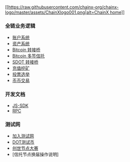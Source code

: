 [[[https://raw.githubusercontent.com/chainx-org/chainx-logo/master/assets/ChainXlogo001.png|alt=ChainX home]]](Home)

### 全链业务逻辑

- [账户系统](账户系统)
- [资产系统](资产系统)
- [Bitcoin 转接桥](Bitcoin-转接桥)
- [Bitcoin 多签信托](Bitcoin-多签信托)
- [SDOT 转接桥](SDOT-转接桥)
- [充值挖矿](充值挖矿)
- [投票选举](投票选举)
- [币币交易](币币交易)

### 开发文档

- [JS-SDK](JS-SDK)
- [RPC](RPC)

### 测试网

- [加入测试网](Testnet)
- [DOT测试币](DOT测试币)
- [创世节点大赛](创世节点大赛)
- [信托节点换届操作说明]